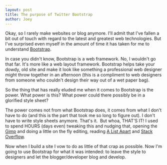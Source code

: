 ```yaml
---
layout: post
title: The purpose of Twitter Bootstrap
author: Joey
---
```

Okay, so I rarely make websites or blog anymore. I'll admit that I've fallen a bit out of touch with regard to the latest and greatest web technologies. But I've surprised even myself in the amount of time it has taken for me to understand <a title="Twitter Bootstrap" href="http://getbootstrap.com" target="_blank">Bootstrap</a>.

In case you didn't know, Bootstrap is a web framework. No, I wouldn't go that far. It's more like a web layout framework. Bootstrap helps take your dowdy, old site and make it look like something a professional web designer might throw together in an afternoon (this is a compliment to web designers from someone who couldn't design their way out of a wet paper bag).

So the thing that has really eluded me when it comes to Bootstrap is the power. What power is this? What power could there possibly be in a glorified style sheet?

The power comes not from what Bootstrap does, it comes from what I don't have to do (and this is the part that took me so long to figure out). I don't have to write style sheets anymore. That's it.  But whoa, THAT'S IT! I used to spend HOURS (days even) tweaking this and nudging that, opening the <a title="The Gimp!" href="http://www.gimp.org/" target="_blank">Gimp</a> and doing a little on the fly editing, reading <a title="Pretentious" href="http://alistapart.com/" target="_blank">A List Apart</a> and <a title="Nerd cred quantified." href="http://stackoverflow.com/" target="_blank">Stack Overflow</a>.

Now when I build a site I vow to do as little of that crap as possible. Now I'm going to use Bootstrap for what it was intended: to leave the style to designers and let the blogger/developer blog and develop.
